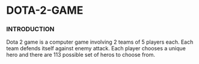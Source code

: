 # DOTA-2-GAME
### INTRODUCTION ###
Dota 2 game is a computer game involving 2 teams of 5 players each. Each team defends itself against enemy attack. Each player chooses a unique hero and there are 113 possible set of heros to choose from.
